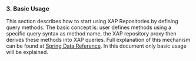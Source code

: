 ### <a name="basic"/>3. Basic Usage

This section describes how to start using XAP Repositories by defining query methods. The basic concept is: user defines methods using a specific query syntax as method name, the XAP repository proxy then derives these methods into XAP queries. Full explanation of this mechanism can be found at [Spring Data Reference](http://docs.spring.io/spring-data/data-commons/docs/current/reference/html/#repositories.query-methods). In this document only basic usage will be explained.
